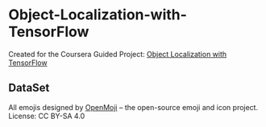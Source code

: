 # Object-Localization-with-TensorFlow
Created for the Coursera Guided Project: [Object Localization with TensorFlow](https://www.coursera.org/projects/object-localization-tensorflow)


## DataSet
All emojis designed by [OpenMoji](https://openmoji.org/) – the open-source emoji and icon project. License: CC BY-SA 4.0
